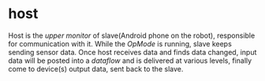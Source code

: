 # host

Host is the *upper monitor* of slave(Android phone on the robot), 
responsible for communication with it. While the *OpMode* is running, slave keeps sending sensor data. 
Once host receives data and finds data changed, 
input data will be posted into a *dataflow* and is delivered at various levels, 
finally come to device(s) output data, sent back to the slave.